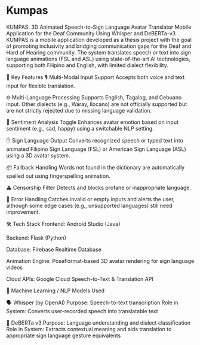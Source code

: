 # Kumpas

KUMPAS: 3D Animated Speech-to-Sign Language Avatar Translator Mobile Application for the Deaf Community Using Whisper and DeBERTa-v3
KUMPAS is a mobile application developed as a thesis project with the goal of promoting inclusivity and bridging communication gaps for the Deaf and Hard of Hearing community. The system translates speech or text into sign language animations (FSL and ASL) using state-of-the-art AI technologies, supporting both Filipino and English, with limited dialect flexibility.

🔧 Key Features
🎙 Multi-Modal Input Support
Accepts both voice and text input for flexible translation.

🌐 Multi-Language Processing
Supports English, Tagalog, and Cebuano input. Other dialects (e.g., Waray, Ilocano) are not officially supported but are not strictly rejected due to missing language validation.

🧠 Sentiment Analysis Toggle
Enhances avatar emotion based on input sentiment (e.g., sad, happy) using a switchable NLP setting.

✋ Sign Language Output
Converts recognized speech or typed text into animated Filipino Sign Language (FSL) or American Sign Language (ASL) using a 3D avatar system.

📦 Fallback Handling
Words not found in the dictionary are automatically spelled out using fingerspelling animation.

⚠️ Censorship Filter
Detects and blocks profane or inappropriate language.

🧪 Error Handling
Catches invalid or empty inputs and alerts the user, although some edge cases (e.g., unsupported languages) still need improvement.

🛠️ Tech Stack
Frontend: Android Studio (Java)

Backend: Flask (Python)

Database: Firebase Realtime Database

Animation Engine: PoseFormat-based 3D avatar rendering for sign language videos

Cloud APIs: Google Cloud Speech-to-Text & Translation API

🤖 Machine Learning / NLP Models Used

🗣 Whisper (by OpenAI)
Purpose: Speech-to-text transcription
Role in System: Converts user-recorded speech into translatable text

🧠 DeBERTa v3
Purpose: Language understanding and dialect classification
Role in System: Extracts contextual meaning and aids translation to appropriate sign language gesture equivalents

